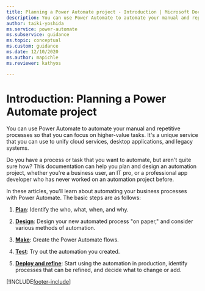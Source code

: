 ```yaml
---
title: Planning a Power Automate project - Introduction | Microsoft Docs
description: You can use Power Automate to automate your manual and repetitive processes so that you can focus on higher-value tasks. 
author: taiki-yoshida
ms.service: power-automate
ms.subservice: guidance
ms.topic: conceptual
ms.custom: guidance
ms.date: 12/10/2020
ms.author: mapichle
ms.reviewer: kathyos

---
```


# Introduction: Planning a Power Automate project

You can use Power Automate to automate your manual and repetitive
processes so that you can focus on higher-value tasks. 
It's a unique service that you can use to unify cloud services, desktop applications, and legacy systems.

Do you have a process or task that you want to automate, but aren't quite sure
how? This documentation can help you plan and design an
automation project, whether you're a business user, an IT pro, or a professional
app developer who has never worked on an automation project before.

In these articles, you'll learn about automating your business
processes with Power Automate. The basic steps are as follows:

1.  [**Plan**](planning-phase.md): Identify the who, what, when, and why.

2.  [**Design**](process-design.md): Design your new automated process "on paper," and consider
    various methods of automation.

3.  [**Make**](making-phase.md): Create the Power Automate flows.

4.  [**Test**](testing-strategy.md): Try out the automation you created.

5.  [**Deploy and refine**](deploy-to-production.md): Start using the automation in production, identify
    processes that can be refined, and decide what to change or add.


[!INCLUDE[footer-include](../../includes/footer-banner.md)]